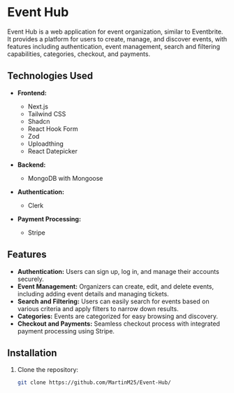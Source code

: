 # Event Hub

Event Hub is a web application for event organization, similar to Eventbrite. It provides a platform for users to create, manage, and discover events, with features including authentication, event management, search and filtering capabilities, categories, checkout, and payments.

## Technologies Used

- **Frontend:**
  - Next.js
  - Tailwind CSS
  - Shadcn
  - React Hook Form
  - Zod
  - Uploadthing
  - React Datepicker

- **Backend:**
  - MongoDB with Mongoose

- **Authentication:**
  - Clerk

- **Payment Processing:**
  - Stripe

## Features

- **Authentication:** Users can sign up, log in, and manage their accounts securely.
- **Event Management:** Organizers can create, edit, and delete events, including adding event details and managing tickets.
- **Search and Filtering:** Users can easily search for events based on various criteria and apply filters to narrow down results.
- **Categories:** Events are categorized for easy browsing and discovery.
- **Checkout and Payments:** Seamless checkout process with integrated payment processing using Stripe.

## Installation

1. Clone the repository:
   ```bash
   git clone https://github.com/MartinM25/Event-Hub/

